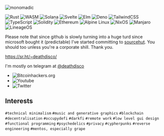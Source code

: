 ![monomadic](https://user-images.githubusercontent.com/129359/148116816-f980efca-1e95-45f2-b6d5-8891d38d2c6f.jpg)

![Rust](https://img.shields.io/badge/rust-%23000000.svg?style=for-the-badge&logo=rust&logoColor=white)
![WASM](https://img.shields.io/badge/WASM-%23000000?style=for-the-badge&logo=webassembly&logoColor=white)
![Solana](https://img.shields.io/badge/Solana-%23000000?logo=scrutinizerci&style=for-the-badge&logoColor=white)
![Svelte](https://img.shields.io/badge/svelte-%23000000.svg?style=for-the-badge&logo=svelte&logoColor=white)
![Elm](https://img.shields.io/badge/Elm-%23000000?style=for-the-badge&logo=elm&logoColor=white)
![Deno](https://img.shields.io/badge/deno-%23000000?logo=deno&style=for-the-badge)
![TailwindCSS](https://img.shields.io/badge/tailwind_css-%23000000.svg?style=for-the-badge&logo=tailwind-css&logoColor=white)
![TypeScript](https://img.shields.io/badge/typescript-%23000000.svg?style=for-the-badge&logo=typescript&logoColor=white)
![Solidity](https://img.shields.io/badge/Solidity-%23000000.svg?style=for-the-badge&logo=solidity&logoColor=white)
![Ethereum](https://img.shields.io/badge/Ethereum-%23000000?style=for-the-badge&logo=Ethereum&logoColor=white)
![Alpine Linux](https://img.shields.io/badge/Alpine_Linux-%23000000.svg?style=for-the-badge&logo=alpine-linux&logoColor=white)
![NixOS](https://img.shields.io/badge/Nix-%23000000.svg?style=for-the-badge&logo=nixos&logoColor=white)
![Manjaro](https://img.shields.io/badge/Manjaro-%23000000?style=for-the-badge&logo=Manjaro&logoColor=white)
![LineageOS](https://img.shields.io/badge/lineage_os-%23000000?style=for-the-badge&logo=lineageos&logoColor=white)

Please note that since github is slowly turning into a huge turd since microsoft bought it (predictable) I've started committing to [sourcehut](https://sr.ht/~deathdisco/). You should too unless you're a corporate shill. Thank you.

https://sr.ht/~deathdisco/

I'm mostly on telegram at [@deathdisco](https://t.me/deathdisco)

- ![Bitcoinhackers.org](https://img.shields.io/mastodon/follow/000141408?domain=https%3A%2F%2Fbitcoinhackers.org&label=bitcoinhackers.org&style=social)
- ![Youtube](https://img.shields.io/youtube/channel/views/UCthp5QLzF9dIvtq-EaBmkig?style=social)
- ![Twitter](https://img.shields.io/twitter/follow/_deathdisco_?label=%40_deathdisco_&style=social)

## Interests
`#technical minimalism` `#music and generative graphics` `#blockchain` `#decentralisation` `#occupydefi` `#darkfi` `#remote work` `#low level gui design` `#functional programming` `#psychedelics` `#privacy` `#cypherpunks` `#reverse engineering` `#mentos, especially grape`
